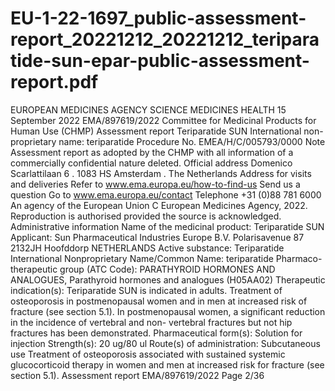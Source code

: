 # EU-1-22-1697_public-assessment-report_20221212_20221212_teriparatide-sun-epar-public-assessment-report.pdf

EUROPEAN MEDICINES AGENCY
SCIENCE
MEDICINES
HEALTH
15 September 2022
EMA/897619/2022
Committee for Medicinal Products for Human Use (CHMP)
Assessment report
Teriparatide SUN
International non-proprietary name: teriparatide
Procedure No. EMEA/H/C/005793/0000
Note
Assessment report as adopted by the CHMP with all information of a commercially confidential nature
deleted.
Official address Domenico Scarlattilaan 6 . 1083 HS Amsterdam . The Netherlands
Address for visits and deliveries Refer to www.ema.europa.eu/how-to-find-us
Send us a question Go to www.ema.europa.eu/contact Telephone +31 (0)88 781 6000
An agency of the European Union
C European Medicines Agency, 2022. Reproduction is authorised provided the source is acknowledged.
Administrative information
Name of the medicinal product:
Teriparatide SUN
Applicant:
Sun Pharmaceutical Industries Europe B.V.
Polarisavenue 87
2132JH Hoofddorp
NETHERLANDS
Active substance:
Teriparatide
International Nonproprietary
Name/Common Name:
teriparatide
Pharmaco-therapeutic group
(ATC Code):
PARATHYROID HORMONES AND ANALOGUES,
Parathyroid hormones and analogues
(H05AA02)
Therapeutic indication(s):
Teriparatide SUN is indicated in adults.
Treatment of osteoporosis in postmenopausal
women and in men at increased risk of
fracture (see section 5.1). In postmenopausal
women, a significant reduction in the
incidence of vertebral and non- vertebral
fractures but not hip fractures has been
demonstrated.
Pharmaceutical form(s):
Solution for injection
Strength(s):
20 ug/80 ul
Route(s) of administration:
Subcutaneous use
Treatment of osteoporosis associated with
sustained systemic glucocorticoid therapy in
women and men at increased risk for fracture
(see section 5.1).
Assessment report
EMA/897619/2022
Page 2/36
